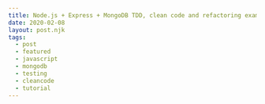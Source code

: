 ```yaml
---
title: Node.js + Express + MongoDB TDD, clean code and refactoring example
date: 2020-02-08
layout: post.njk
tags:
  - post
  - featured
  - javascript
  - mongodb
  - testing
  - cleancode
  - tutorial
---
```


